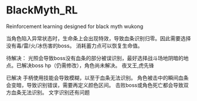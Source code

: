 # BlackMyth_RL
Reinforcement learning designed for black myth wukong

当角色陷入异常状态时，生命条上会出现特效，导致血条识别归零。因此需要选择没有毒/雷/火/冰伤害的boss。
消耗蓄力点可以恢复生命值。

待解决：
光照会导致boss没有血条的部分被误识别，最好选择战斗场地阴暗的地点。已解决boss hp（仍需修改），角色尚未解决。
夜叉王,虎先锋

已解决
手柄使用技能会导致模糊，以至于血条无法识别。
角色被击中的瞬间血条会变暗，导致识别错误，需要再定义颜色区间。
击败boss或角色死亡都会导致双方血条无法识别。
文字识别还有问题